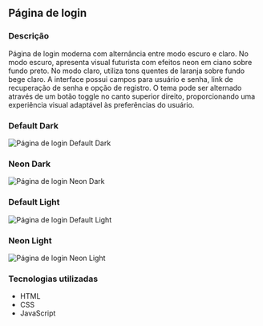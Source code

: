 ## Página de login

### Descrição

Página de login moderna com alternância entre modo escuro e claro. No modo escuro, apresenta visual futurista com efeitos neon em ciano sobre fundo preto. No modo claro, utiliza tons quentes de laranja sobre fundo bege claro. A interface possui campos para usuário e senha, link de recuperação de senha e opção de registro. O tema pode ser alternado através de um botão toggle no canto superior direito, proporcionando uma experiência visual adaptável às preferências do usuário.

### Default Dark
![Página de login Default Dark](https://github.com/user-attachments/assets/2239bc7b-7b97-4cdf-a1d4-2a5d16fadd60)

### Neon Dark
![Página de login Neon Dark](https://github.com/user-attachments/assets/87ab5f42-f99b-46ee-8c22-e084f9486688)

### Default Light
![Página de login Default Light](https://github.com/user-attachments/assets/888b731d-7aa5-4f51-9b52-acbc1c36d95c)

### Neon Light
![Página de login Neon Light](https://github.com/user-attachments/assets/382f9952-8e7c-40a3-8ad5-5ba033e6e61d)

### Tecnologias utilizadas

* HTML
* CSS
* JavaScript
